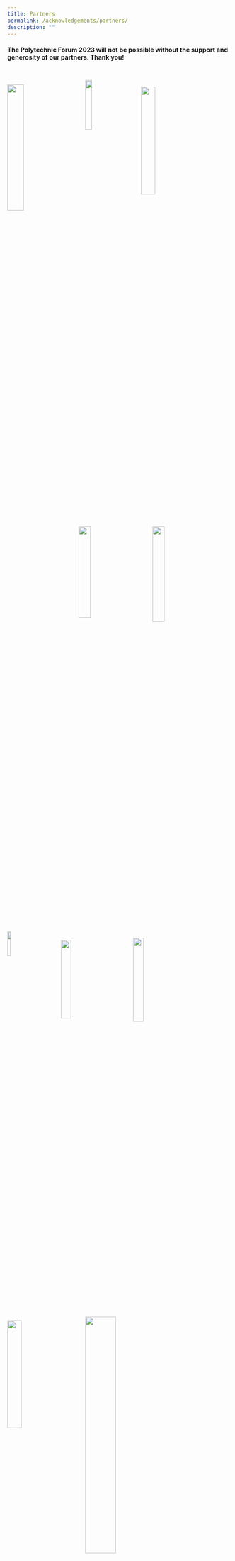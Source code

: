 ```yaml
---
title: Partners
permalink: /acknowledgements/partners/
description: ""
---
```

#### **The Polytechnic Forum 2023 will not be possible without the support and generosity of our partners. Thank you!**
<br>
<br>
<a href="https://cdl.com.sg/"><img style="float: left; width: 27%; margin-right: 5%; margin-bottom: 0.5em;" src="https://hosting.photobucket.com/images/i/tracyng81/CDL_Logo_1.jpg?width=320&amp;height=320&amp;fit=bounds"></a><a href="https://cloop.sg/"><img style="float: left; width: 17%; margin-left: 3%; margin-right: 5%; margin-top: -2%; margin-bottom: 0.5em;" src="https://hosting.photobucket.com/images/i/tracyng81/Cloop_1XKCUTS1FUKUsfHRB5gyTv.png?width=320&amp;height=320&amp;fit=bounds"></a><a href="https://www.decathlon.sg/?gclid=Cj0KCQjw3JanBhCPARIsAJpXTx6Y9wQJeeDT2fLN-0JO8tD6RZ-oMXW1V1DUyoMZk-mfUMIa0STdVycaAjVpEALw_wcB"><img style="float: left; width: 25%; margin-left: 3%; margin-right: 15%; margin-top: 1%;margin-bottom: 0.5em;" src="https://hosting.photobucket.com/images/i/tracyng81/Decathlon-Singapore-Logo.png?width=590&amp;height=590&amp;fit=bounds"></a>

<br>
<br>
<br>
<br>
<br>
<a href="https://www.ediblegardencity.com/"><img style="float: left; width: 23%; margin-right: 10%; margin-top: 2%; margin-bottom: 0.5em;" src="https://hosting.photobucket.com/images/i/tracyng81/EDIBLE_1.PNG?width=320&amp;height=320&amp;fit=bounds"></a>
<a href="https://www.electrolux.com.sg/?gclid=Cj0KCQjwuNemBhCBARIsADp74QQP8Zh-MrmN-3Z9OkCRKLY0-2aUtQIGfIxb6CWiTIMbWSWVSOF38GgaAovOEALw_wcB&amp;gclsrc=aw.ds"><img style="float: left; width: 23.5%; margin-right: 10%; margin-top: 2%; margin-bottom: 0.5em;" src="https://hosting.photobucket.com/images/i/tracyng81/Electrolux_Logo_-_Blue.png?width=320&amp;height=320&amp;fit=bounds"></a><a href="https://www.gardensbythebay.com.sg/"><img style="float: left; width: 12%; margin-right: 12%; margin-top: -2%;margin-bottom: 0.5em;" src="https://hosting.photobucket.com/images/i/tracyng81/GB_Logo_4C.jpg?width=320&amp;height=320&amp;fit=bounds"></a>
<br>
<br>
<br>
<br>
<br>
<a href="https://go-aheadsingapore.com/"><img style="float: left; width: 21.3%; margin-right: 11%; margin-top: 2%; margin-bottom: 0.5em;" src="https://hosting.photobucket.com/images/i/tracyng81/Asset_1.png?width=320&amp;height=320&amp;fit=bounds"></a><a href="https://www.hdb.gov.sg/cs/infoweb/homepage"><img style="float: left; width: 22%; margin-right: 9%; margin-top: 1%; margin-bottom: 0.5em;" src="https://hosting.photobucket.com/images/i/tracyng81/HDB_Logo.png?width=320&amp;height=320&amp;fit=bounds"></a>
<a href="https://www.lta.gov.sg/content/ltagov/en.html"><img style="float: left; width: 25%; margin-right: 10%; margin-top: -0.5%; argin-bottom: 0.5em;" src="https://hosting.photobucket.com/images/i/tracyng81/LTA_PNG-01.png?width=320&amp;height=320&amp;fit=bounds"></a>
<br>
<br>
<br>
<br>
<br>
<a href="https://www.ntu.edu.sg/cbs"><img style="float: left; width: 37%; margin-right: 10%; margin-top: -2%; margin-bottom: 0.5em;" src="https://hosting.photobucket.com/images/i/tracyng81/NTU-CBS.png?width=590&amp;height=590&amp;fit=bounds"></a>
<a href="https://www.se.com/sg/en/"><img style="float: left; width: 20.5%; margin-right: 15%; margin-top: -1%; margin-bottom: 0.5em;" src="https://hosting.photobucket.com/images/i/tracyng81/Schneider_Electric_Logo-01.png?width=320&amp;height=320&amp;fit=bounds"></a>
<br>
<br>
<br>
<br>
<br>
<a href="https://www.silosobeachresort.com/"><img style="float: left; width: 26%; margin-right: 8%; margin-top: -3%; margin-bottom: 0.5em;" src="https://hosting.photobucket.com/images/i/tracyng81/SBR160908_Primary_Logo_hires.png?width=320&amp;height=320&amp;fit=bounds"></a><a href="https://tindle.com/"><img style="float: left; width: 19.5%; margin-right: 10%; margin-top: -3%; margin-bottom: 0.5em;" src="https://hosting.photobucket.com/images/i/tracyng81/Tindle.jpg?width=320&amp;height=320&amp;fit=bounds"></a><a href="https://www.uobgroup.com/uobgroup/default.page"><img style="float: left; width: 19.5%; margin-right: 10%; margin-top: -2%; margin-bottom: 0.5em;" src="https://hosting.photobucket.com/images/i/tracyng81/FC_CMYK_UOB.jpg?width=590&amp;height=590&amp;fit=bounds"></a>